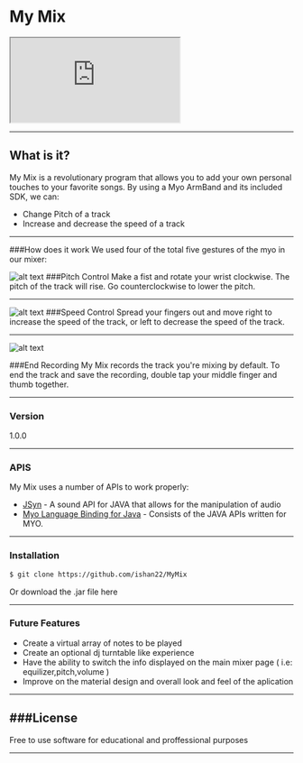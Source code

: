 # My Mix
<iframe src="https://drive.google.com/file/d/0B8uXSjiZ-WsnTDFIajBkUWt0SFU/preview" width="300" height=""></iframe>

---
What is it?
---

My Mix is a revolutionary program that allows you to add your own personal touches to your favorite songs. By using a Myo ArmBand and its included SDK, we can:

  - Change Pitch of a track
  - Increase and decrease the speed of a track
 
---

###How does it work
We used four of the total five gestures of the myo in our mixer:
 
 ![alt text](http://www.havlena.net/wp-content/uploads/fist-150x150.png) 
###Pitch Control
 Make a fist and rotate your wrist clockwise. The pitch of the track will rise. Go counterclockwise to lower the pitch.
 
 ---
![alt text]( https://s3.amazonaws.com/wordpressprod/blog/wp-content/uploads/2014/09/solid_blue_RH_spread_fingers.png)
###Speed Control
Spread your fingers out and move right to increase the speed of the track, or left to decrease the speed of the track.

---



![alt text](http://www.gaprot.jp/wp-content/uploads/2014/12/DoubleTap.png)

###End Recording
My Mix records the track you're mixing by default. To end the track and save the recording, double tap your middle finger and thumb together.



 


---

### Version
1.0.0

---
### APIS

My Mix uses a number of APIs to work properly:

* [JSyn] - A sound API for JAVA that allows for the manipulation of audio
* [Myo Language Binding for Java] - Consists of the JAVA APIs written for MYO.

------
### Installation

```sh
$ git clone https://github.com/ishan22/MyMix
```
Or download the .jar file here

---


### Future Features
    
  - Create a virtual array of notes to be played
  - Create an optional dj turntable like experience
  - Have the ability to switch the info displayed on the main mixer page ( i.e:               equilizer,pitch,volume )
  - Improve on the material design and overall look and feel of the aplication

---
###License
---
Free to use software for educational and proffessional purposes

[JSyn]:http://www.softsynth.com/jsyn/
[Myo Language Binding for Java]:https://github.com/NicholasAStuart/myo-java


---
